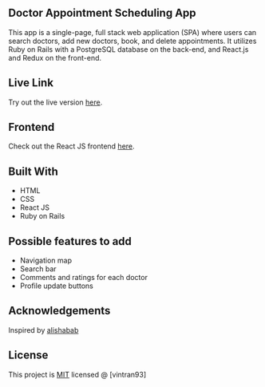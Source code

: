 ## Doctor Appointment Scheduling App

This app is a single-page, full stack web application (SPA) where users can search doctors, add new doctors, book, and delete appointments.
It utilizes Ruby on Rails with a PostgreSQL database on the back-end, and React.js and Redux on the front-end.

## Live Link

Try out the live version [here](https://vintran93.github.io/appointments_client/).

## Frontend

Check out the React JS frontend [here](https://github.com/vintran93/appointments_client).

## Built With

* HTML
* CSS
* React JS
* Ruby on Rails

## Possible features to add
* Navigation map
* Search bar
* Comments and ratings for each doctor
* Profile update buttons

## Acknowledgements 
Inspired by [alishabab](https://github.com/alishabab/appointment-booking-frontend)

## License

This project is [MIT](https://opensource.org/licenses/MIT) licensed @ [vintran93]
